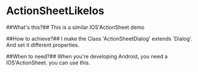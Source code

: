 # ActionSheetLikeIos

##What's this?##
This is a similar IOS'ActionSheet demo

##How to achieve?##
I make the Class 'ActionSheetDialog' extends 'Dialog'. And set it different properties.

##When to need?##
When you're developing Android, you need a IOS'ActionSheet. you can use this.
